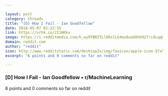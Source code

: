 ```yaml
---

layout: post
category: threads
title: "[D] How I Fail - Ian Goodfellow"
date: 2018-05-07 02:22:55
link: https://vrhk.co/2I1HKkv
image: https://i.redditmedia.com/h_wy9TBRZTLl8OslLk4mz8uoU8hb927ri9Lqq0uY-oo.jpg?w=320&s=4476645f27a0a8c9ccaaf6cb053700e6
domain: reddit.com
author: "reddit"
icon: http://www.redditstatic.com/desktop2x/img/favicon/apple-icon-57x57.png
excerpt: "6 points and 0 comments so far on reddit"

---
```


### [D] How I Fail - Ian Goodfellow • r/MachineLearning

6 points and 0 comments so far on reddit